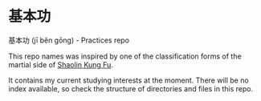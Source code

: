 # 基本功
基本功 (jī běn gōng) - Practices repo

This repo names was inspired by one of the classification forms of 
the martial side of [Shaolin Kung Fu](https://en.wikipedia.org/wiki/Shaolin_Kung_Fu).

It contains my current studying interests at the moment. There will be no index 
available, so check the structure of directories and files in this repo.
